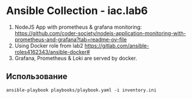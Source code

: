 # Ansible Collection - iac.lab6
1. NodeJS App with prometheus & grafana monitoring: https://github.com/coder-society/nodejs-application-monitoring-with-prometheus-and-grafana?tab=readme-ov-file
2. Using Docker role from lab2 https://gitlab.com/ansible-roles4162343/ansible-docker#
3. Grafana, Prometheus & Loki are served by docker.

## Использование
```
ansible-playbook playbooks/playbook.yaml -i inventory.ini
```

